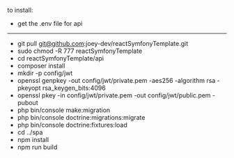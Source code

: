 to install:
- get the .env file for api
---
- git pull git@github.com:joey-dev/reactSymfonyTemplate.git
- sudo chmod -R 777 reactSymfonyTemplate
- cd reactSymfonyTemplate/api
- composer install
- mkdir -p config/jwt
- openssl genpkey -out config/jwt/private.pem -aes256 -algorithm rsa -pkeyopt rsa_keygen_bits:4096
- openssl pkey -in config/jwt/private.pem -out config/jwt/public.pem -pubout
- php bin/console make:migration
- php bin/console doctrine:migrations:migrate
- php bin/console doctrine:fixtures:load
- cd ../spa
- npm install
- npm run build
